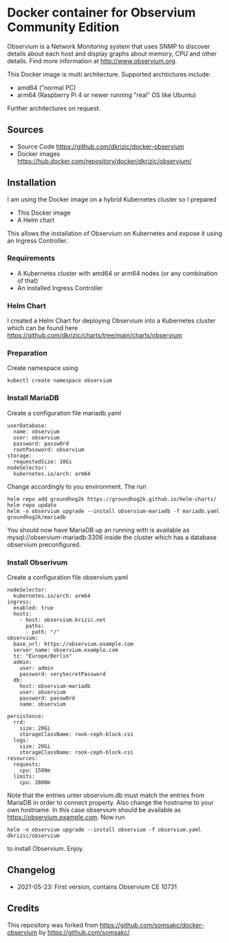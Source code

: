 # Docker container for Observium Community Edition

Observium is a Network Monitoring system that uses SNMP to discover details about each host and display graphs about
memory, CPU and other details. Find more information at http://www.observium.org.

This Docker image is multi architecture. Supported archtictures include:

* amd64 ("normal PC)
* arm64 (Raspberry Pi 4 or newer running "real" OS like Ubuntu)

Further architectures on request.

## Sources

* Source Code https://github.com/dkrizic/docker-observium
* Docker images https://hub.docker.com/repository/docker/dkrizic/observium/

## Installation

I am using the Docker image on a hybrid Kubernetes cluster so I prepared

* This Docker image
* A Helm chart

This allows the installation of Observium on Kubernetes and expose it using an Ingress Controller.

### Requirements

* A Kubernetes cluster with amd64 or arm64 nodes (or any combination of that)
* An installed Ingress Controller

### Helm Chart

I created a Helm Chart for deploying Observium into a Kubernetes cluster which can be found here https://github.com/dkrizic/charts/tree/main/charts/observium

### Preparation

Create namespace using

```
kubectl create namespace observium
```

### Install MariaDB

Create a configuration file mariadb.yaml

```
userDatabase:
  name: observium
  user: observium
  password: passw0rd
  rootPassword: observium
storage:
  requestedSize: 10Gi
nodeSelector:
  kubernetes.io/arch: arm64
```

Change accordingly to you environment. The run

```
helm repo add groundhog2k https://groundhog2k.github.io/helm-charts/
helm repo update
helm -n observium upgrade --install observium-mariadb -f mariadb.yaml groundhog2k/mariadb
```

You should now have MariaDB up an running with is available as mysql://observium-mariadb:3306 inside the cluster which has a database observium preconfigured.

### Install Obserivum

Create a configuration file observium.yaml

```
nodeSelector:
  kubernetes.io/arch: arm64
ingress:
  enabled: true
  hosts:
    - host: observium.krizic.net
      paths: 
      - path: "/"
observium:
  base_url: https://observium.example.com
  server_name: observium.example.com
  tz: "Europe/Berlin"
  admin:
    user: admin
    password: verySecretPassword
  db:
    host: observium-mariadb
    user: observium
    password: passw0rd
    name: observium

persistence:
  rrd:
    size: 20Gi
    storageClassName: rook-ceph-block-csi
  logs:
    size: 20Gi
    storageClassName: rook-ceph-block-csi
resources:
  requests:
    cpu: 1500m
  limits:
    cpu: 2800m
```

Note that the entries unter observium.db must match the entries from MariaDB in order to connect property. Also change the hostname to your own hostname. 
In this case observium should be available as https://observium.example.com. Now run

```
helm -n observium upgrade --install observium -f observium.yaml dkrizic/observium
```
to install Observium. Enjoy.

## Changelog

* 2021-05-23: First version, contains Observium CE 10731

## Credits

This repository was forked from https://github.com/somsakc/docker-observium by https://github.com/somsakc/.